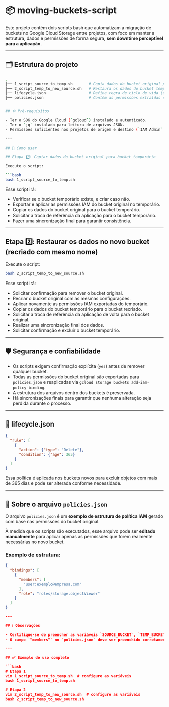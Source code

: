 # 📦 moving-buckets-script

Este projeto contém dois scripts bash que automatizam a migração de buckets no Google Cloud Storage entre projetos, com foco em manter a estrutura, dados e permissões de forma segura, **sem downtime perceptível para a aplicação**.

---

## 🗂️ Estrutura do projeto

```bash
.
├── 1_script_source_to_temp.sh       # Copia dados do bucket original para um bucket temporário
├── 2_script_temp_to_new_source.sh   # Restaura os dados do bucket temporário para um bucket recriado
├── lifecycle.json                   # Define regra de ciclo de vida (exclusão de objetos após 365 dias)
├── policies.json                    # Contém as permissões extraídas e aplicadas aos buckets


## ⚙️ Pré-requisitos

- Ter o SDK do Google Cloud (`gcloud`) instalado e autenticado.
- Ter o `jq` instalado para leitura de arquivos JSON.
- Permissões suficientes nos projetos de origem e destino (`IAM Admin` ou `Storage Admin`).

---

## 🚀 Como usar

## Etapa 1️⃣: Copiar dados do bucket original para bucket temporário

Execute o script:

```bash
bash 1_script_source_to_temp.sh
```

Esse script irá:

- Verificar se o bucket temporário existe, e criar caso não.
- Exportar e aplicar as permissões IAM do bucket original no temporário.
- Copiar os dados do bucket original para o bucket temporário.
- Solicitar a troca de referência da aplicação para o bucket temporário.
- Fazer uma sincronização final para garantir consistência.

---

## Etapa 2️⃣: Restaurar os dados no novo bucket (recriado com mesmo nome)

Execute o script:

```bash
bash 2_script_temp_to_new_source.sh
```

Esse script irá:

- Solicitar confirmação para remover o bucket original.
- Recriar o bucket original com as mesmas configurações.
- Aplicar novamente as permissões IAM exportadas do temporário.
- Copiar os dados do bucket temporário para o bucket recriado.
- Solicitar a troca de referência da aplicação de volta para o bucket original.
- Realizar uma sincronização final dos dados.
- Solicitar confirmação e excluir o bucket temporário.

---

## 🛡️ Segurança e confiabilidade

- Os scripts exigem confirmação explícita (`yes`) antes de remover qualquer bucket.
- Todas as permissões do bucket original são exportadas para `policies.json` e reaplicadas via `gcloud storage buckets add-iam-policy-binding`.
- A estrutura dos arquivos dentro dos buckets é preservada.
- Há sincronizações finais para garantir que nenhuma alteração seja perdida durante o processo.

---

## 📄 lifecycle.json

```json
{
  "rule": [
    {
      "action": {"type": "Delete"},
      "condition": {"age": 365}
    }
  ]
}
```


Essa política é aplicada nos buckets novos para excluir objetos com mais de 365 dias e pode ser alterada conforme necessidade.

---

## 🧾 Sobre o arquivo `policies.json`

O arquivo `policies.json` é um **exemplo de estrutura de política IAM** gerado com base nas permissões do bucket original.

À medida que os scripts são executados, esse arquivo pode ser **editado manualmente** para aplicar apenas as permissões que forem realmente necessárias no novo bucket.

### Exemplo de estrutura:

```json
{
  "bindings": [
    {
      "members": [
        "user:exemplo@empresa.com"
      ],
      "role": "roles/storage.objectViewer"
    }
  ]
}

---

## ℹ️ Observações

- Certifique-se de preencher as variáveis `SOURCE_BUCKET`, `TEMP_BUCKET`, `PROJECT_ORIGEM`, `PROJECT_DESTINO`, `LOCATION_ORIGEM`, e `LOCATION_DESTINO` nos dois scripts antes de executá-los.
- O campo `"members"` no `policies.json` deve ser preenchido corretamente com os membros válidos do IAM (usuários, contas de serviço, grupos etc.).

---

## ✅ Exemplo de uso completo

```bash
# Etapa 1
vim 1_script_source_to_temp.sh  # configure as variáveis
bash 1_script_source_to_temp.sh

# Etapa 2
vim 2_script_temp_to_new_source.sh  # configure as variáveis
bash 2_script_temp_to_new_source.sh
```
